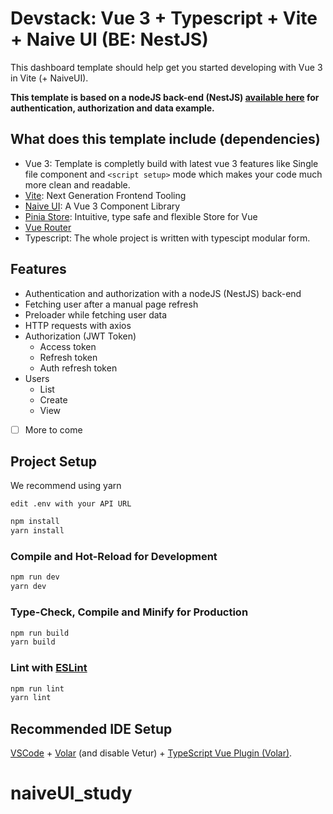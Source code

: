# Devstack: Vue 3 + Typescript + Vite + Naive UI (BE: NestJS)

This dashboard template should help get you started developing with Vue 3 in Vite (+ NaiveUI). 

**This template is based on a nodeJS back-end (NestJS) [available here](https://github.com/devstack-be/nestjs-jwt-mysql-api) for authentication, authorization and data example.**

## What does this template include (dependencies)

- Vue 3: Template is completly build with latest vue 3 features like Single file component and  `<script setup>` mode which makes your code much more clean and readable.
- [Vite](https://github.com/vitejs/vite): Next Generation Frontend Tooling
- [Naive UI](https://github.com/TuSimple/naive-ui): A Vue 3 Component Library
- [Pinia Store](https://github.com/vuejs/pinia): Intuitive, type safe and flexible Store for Vue
- [Vue Router](https://github.com/vuejs/router) 
- Typescript: The whole project is written with typescipt modular form.

## Features

- Authentication and authorization with a nodeJS (NestJS) back-end
- Fetching user after a manual page refresh
- Preloader while fetching user data
- HTTP requests with axios
- Authorization (JWT Token)
  - Access token
  - Refresh token
  - Auth refresh token
- Users
    - List
    - Create
    - View

- [ ] More to come

## Project Setup
We recommend using yarn

``
edit .env with your API URL
``

```sh
npm install
yarn install
```

### Compile and Hot-Reload for Development

```sh
npm run dev
yarn dev
```

### Type-Check, Compile and Minify for Production

```sh
npm run build
yarn build
```

### Lint with [ESLint](https://eslint.org/)

```sh
npm run lint
yarn lint
```

## Recommended IDE Setup

[VSCode](https://code.visualstudio.com/) + [Volar](https://marketplace.visualstudio.com/items?itemName=johnsoncodehk.volar) (and disable Vetur) + [TypeScript Vue Plugin (Volar)](https://marketplace.visualstudio.com/items?itemName=johnsoncodehk.vscode-typescript-vue-plugin).
# naiveUI_study
